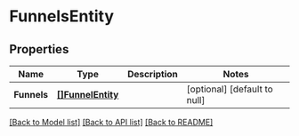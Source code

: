 # FunnelsEntity

## Properties
Name | Type | Description | Notes
------------ | ------------- | ------------- | -------------
**Funnels** | [**[]FunnelEntity**](FunnelEntity.md) |  | [optional] [default to null]

[[Back to Model list]](../README.md#documentation-for-models) [[Back to API list]](../README.md#documentation-for-api-endpoints) [[Back to README]](../README.md)

